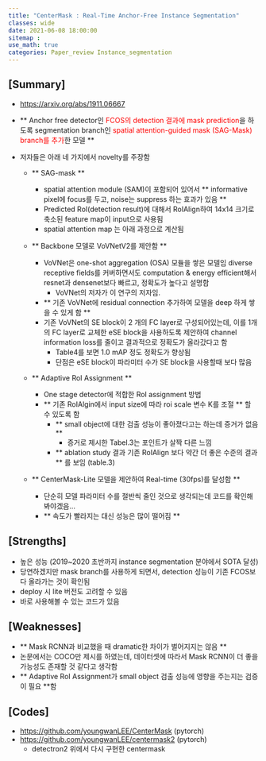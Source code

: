 ```yaml
---
title: "CenterMask : Real-Time Anchor-Free Instance Segmentation"
classes: wide
date: 2021-06-08 18:00:00
sitemap :
use_math: true
categories: Paper_review Instance_segmentation
---
```


## [Summary]
- https://arxiv.org/abs/1911.06667
- ** Anchor free detector인 <span style="color:red">FCOS의 detection 결과에 mask prediction</span>을 하도록 segmentation branch인 <span style="color:red">spatial attention-guided mask (SAG-Mask) branch를 추가</span>한 모델 **

- 저자들은 아래 네 가지에서 novelty를 주장함
    - ** SAG-mask **
        - spatial attention module (SAM)이 포함되어 있어서 ** informative pixel에 focus를 두고, noise는 suppress 하는 효과가 있음 **
        - Predicted RoI(detection result)에 대해서 RoIAlign하여 14x14 크기로 축소된 feature map이 input으로 사용됨
        - spatial attention map 는 아래 과정으로 계산됨
    - ** Backbone 모델로 VoVNetV2를 제안함 **
        - VoVNet은 one-shot aggregation (OSA) 모듈을 쌓은 모델임
        diverse receptive fields를 커버하면서도 computation & energy efficient해서 resnet과 densenet보다 빠르고, 정확도가 높다고 설명함
            - VoVNet의 저자가 이 연구의 저자임.
        - ** 기존 VoVNet에 residual connection 추가하여 모델을 deep 하게 쌓을 수 있게 함 **
        - 기존 VoVNet의 SE block이 2 개의 FC layer로 구성되어있는데, 이를 1개의 FC layer로 교체한 eSE block을 사용하도록 제안하여 channel information loss를 줄이고 결과적으로 정확도가 올라갔다고 함 
            - Table4를 보면 1.0 mAP 정도 정확도가 향상됨
            - 단점은 eSE block이 파라미터 수가 SE block을 사용할때 보다 많음

    - ** Adaptive RoI Assignment **
        - One stage detector에 적합한 RoI assignment 방법
        - ** 기존 RoIAlgin에서 input size에 따라 roi scale 변수 K를 조절 ** 할 수 있도록 함
            - ** small object에 대한 검출 성능이 좋아졌다고는 하는데 증거가 없음 **
                - 증거로 제시한 Tabel.3는 포인트가 살짝 다른 느낌
            - ** ablation study 결과 기존 RoIAlign 보다 약간 더 좋은 수준의 결과 ** 를 보임 (table.3)

    - ** CenterMask-Lite 모델을 제안하여 Real-time (30fps)를 달성함 **
        - 단순히 모델 파라미터 수를 절반씩 줄인 것으로 생각되는데 코드를 확인해봐야겠음...
        - ** 속도가 빨라지는 대신 성능은 많이 떨어짐 **

## [Strengths]
- 높은 성능 (2019~2020 초반까지 instance segmentation 분야에서 SOTA 달성)
- 당연하겠지만 mask branch를 사용하게 되면서, detection 성능이 기존 FCOS보다 올라가는 것이 확인됨
- deploy 시 lite 버전도 고려할 수 있음
- 바로 사용해볼 수 있는 코드가 있음

## [Weaknesses]
- ** Mask RCNN과 비교했을 때 dramatic한 차이가 벌어지지는 않음 **
- 논문에서는 COCO만 제시를 하였는데, 데이터셋에 따라서 Mask RCNN이 더 좋을 가능성도 존재할 것 같다고 생각함
- ** Adaptive RoI Assignment가 small object 검출 성능에 영향을 주는지는 검증이 필요 **함

## [Codes]
- https://github.com/youngwanLEE/CenterMask (pytorch)
- https://github.com/youngwanLEE/centermask2 (pytorch)
    - detectron2 위에서 다시 구현한 centermask